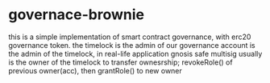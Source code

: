 # governace-brownie
this is a simple implementation of smart contract governance, with erc20 governance token.
the timelock is the admin of our governance
account is the admin of the timelock, in real-life application gnosis safe multisig usually is the owner of the timelock
to transfer ownesrship; revokeRole() of previous owner(acc), then grantRole() to new owner
